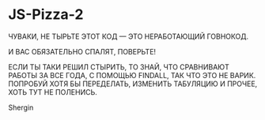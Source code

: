 # JS-Pizza-2

ЧУВАКИ, НЕ ТЫРЬТЕ ЭТОТ КОД — ЭТО НЕРАБОТАЮЩИЙ ГОВНОКОД.

И ВАС ОБЯЗАТЕЛЬНО СПАЛЯТ, ПОВЕРЬТЕ!

ЕСЛИ ТЫ ТАКИ РЕШИЛ СТЫРИТЬ, ТО ЗНАЙ, ЧТО СРАВНИВАЮТ РАБОТЫ ЗА ВСЕ ГОДА, С ПОМОЩЬЮ FINDALL, ТАК ЧТО ЭТО НЕ ВАРИК. ПОПРОБУЙ ХОТЯ БЫ ПЕРЕДЕЛАТЬ, ИЗМЕНИТЬ ТАБУЛЯЦИЮ И ПРОЧЕЕ, ХОТЬ ТУТ НЕ ПОЛЕНИСЬ.

Shergin
